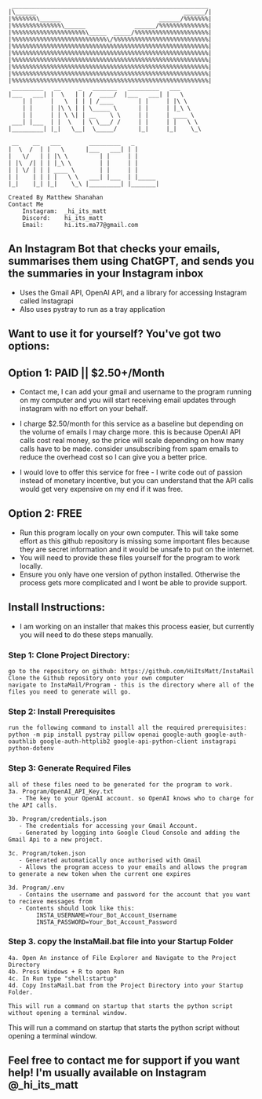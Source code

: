 ```
 ________________________________________________________
|\______                                          ______/|
|%%%%%%%\______                            ______/%%%%%%%|
|%%%%%%%%%%%%%%\______              ______/%%%%%%%%%%%%%%|
|%%%%%%%%%%%%%%%%%%%%%\_____  _____/%%%%%%%%%%%%%%%%%%%%%|
|%%%%%%%%%%%%%%%%%%%%%%%%%%%\/%%%%%%%%%%%%%%%%%%%%%%%%%%%|
|%%%%%%%%%%%%%%%%%%%%%%%%%%%%%%%%%%%%%%%%%%%%%%%%%%%%%%%%|
|%%%%%%%%%%%%%%%%%%%%%%%%%%%%%%%%%%%%%%%%%%%%%%%%%%%%%%%%|
|%%%%%%%%%%%%%%%%%%%%%%%%%%%%%%%%%%%%%%%%%%%%%%%%%%%%%%%%|
|%%%%%%%%%%%%%%%%%%%%%%%%%%%%%%%%%%%%%%%%%%%%%%%%%%%%%%%%|
|%%%%%%%%%%%%%%%%%%%%%%%%%%%%%%%%%%%%%%%%%%%%%%%%%%%%%%%%|
|%%%%%%%%%%%%%%%%%%%%%%%%%%%%%%%%%%%%%%%%%%%%%%%%%%%%%%%%|
 _________   __     _   _______   _________   ___
|___   ___| |  \   | | /  ____/  |___   ___| |   \
    | |     |   \  | | | /____       | |     | |\ \
    | |     | |\ \ | | \_____ \      | |     | |_\ \
    | |     | | \ \| | __    \ \     | |     | ____ \
 ___| |___  | |  \   | \ \___/ /     | |     | |   \ \
|_________| |_|   \__|  \_____/      |_|     |_|    \_\

 __    __   ___        _________   _
|  \  /  | |   \      |___   ___| | |
|   \/   | | |\ \         | |     | |
| |\  /| | | |_\ \        | |     | |
| | \/ | | | ____ \       | |     | |
| |    | | | |   \ \   ___| |___  | |_____
|_|    |_| |_|    \_\ |_________| |_______|

Created By Matthew Shanahan
Contact Me
    Instagram:  _hi_its_matt
    Discord:    hi_its_matt
    Email:      hi.its.ma77@gmail.com
```

## An Instagram Bot that checks your emails, summarises them using ChatGPT, and sends you the summaries in your Instagram inbox

- Uses the Gmail API, OpenAI API, and a library for accessing Instagram called Instagrapi
- Also uses pystray to run as a tray application

## Want to use it for yourself? You've got two options:

## Option 1: PAID || $2.50+/Month

- Contact me, I can add your gmail and username to the program running on my computer and you will start receiving email updates through instagram with no effort on your behalf.

- I charge $2.50/month for this service as a baseline but depending on the volume of emails I may charge more. this is because OpenAI API calls cost real money, so the price will scale depending on how many calls have to be made. consider unsubscribing from spam emails to reduce the overhead cost so I can give you a better price.

- I would love to offer this service for free - I write code out of passion instead of monetary incentive, but you can understand that the API calls would get very expensive on my end if it was free.

## Option 2: FREE

- Run this program locally on your own computer. This will take some effort as this github repository is missing some important files because they are secret information and it would be unsafe to put on the internet.
- You will need to provide these files yourself for the program to work locally.
- Ensure you only have one version of python installed. Otherwise the process gets more complicated and I wont be able to provide support.

## Install Instructions:
- I am working on an installer that makes this process easier, but currently you will need to do these steps manually.
### Step 1: Clone Project Directory:
```
go to the repository on github: https://github.com/HiItsMatt/InstaMail
Clone the Github repository onto your own computer
navigate to InstaMail/Program - this is the directory where all of the files you need to generate will go.
```

### Step 2: Install Prerequisites
```
run the following command to install all the required prerequisites:
python -m pip install pystray pillow openai google-auth google-auth-oauthlib google-auth-httplib2 google-api-python-client instagrapi python-dotenv
```

### Step 3: Generate Required Files
```
all of these files need to be generated for the program to work.
3a. Program/OpenAI_API_Key.txt
   - The key to your OpenAI account. so OpenAI knows who to charge for the API calls.

3b. Program/credentials.json
   - The credentials for accessing your Gmail Account.
   - Generated by logging into Google Cloud Console and adding the Gmail Api to a new project.

3c. Program/token.json
   - Generated automatically once authorised with Gmail
   - Allows the program access to your emails and allows the program to generate a new token when the current one expires

3d. Program/.env
   - Contains the username and password for the account that you want to recieve messages from
   - Contents should look like this:
        INSTA_USERNAME=Your_Bot_Account_Username
        INSTA_PASSWORD=Your_Bot_Account_Password
```
### Step 3. copy the InstaMail.bat file into your Startup Folder
```
4a. Open An instance of File Explorer and Navigate to the Project Directory
4b. Press Windows + R to open Run
4c. In Run type "shell:startup"
4d. Copy InstaMail.bat from the Project Directory into your Startup Folder.

This will run a command on startup that starts the python script without opening a terminal window.
```

This will run a command on startup that starts the python script without opening a terminal window.

## Feel free to contact me for support if you want help! I'm usually available on Instagram @_hi_its_matt

